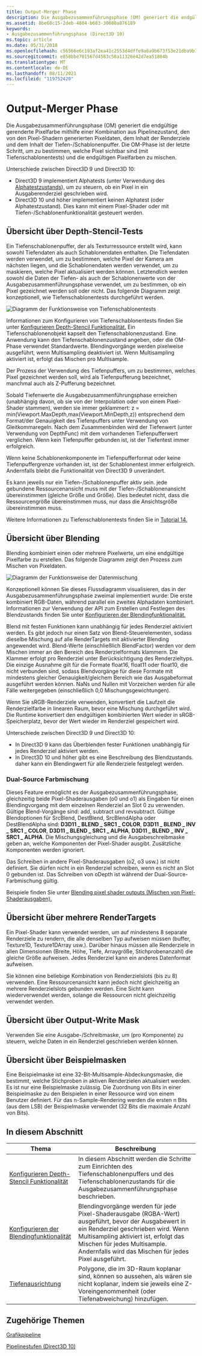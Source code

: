 ```yaml
---
title: Output-Merger Phase
description: Die Ausgabezusammenführungsphase (OM) generiert die endgültige gerenderte Pixelfarbe mithilfe einer Kombination aus Pipelinezustand, den von den Pixel-Shadern generierten Pixeldaten, dem Inhalt der Renderziele und dem Inhalt der Tiefen-/Schablonenpuffer.
ms.assetid: 8be68c15-2deb-4804-b683-30080a876189
keywords:
- Ausgabezusammenführungsphase (Direct3D 10)
ms.topic: article
ms.date: 05/31/2018
ms.openlocfilehash: c56566e6c193af2ea41c2553d4dffe9a6a9b673f53e21dba9b75b3dfb3f0cd2b
ms.sourcegitcommit: e858bbe701567d4583c50a11326e42d7ea51804b
ms.translationtype: MT
ms.contentlocale: de-DE
ms.lasthandoff: 08/11/2021
ms.locfileid: "119752420"
---
```

# <a name="output-merger-stage"></a>Output-Merger Phase

Die Ausgabezusammenführungsphase (OM) generiert die endgültige gerenderte Pixelfarbe mithilfe einer Kombination aus Pipelinezustand, den von den Pixel-Shadern generierten Pixeldaten, dem Inhalt der Renderziele und dem Inhalt der Tiefen-/Schablonenpuffer. Die OM-Phase ist der letzte Schritt, um zu bestimmen, welche Pixel sichtbar sind (mit Tiefenschablonentests) und die endgültigen Pixelfarben zu mischen.



Unterschiede zwischen Direct3D 9 und Direct3D 10:

- Direct3D 9 implementiert Alphatests (unter Verwendung des [Alphatestzustands](/windows/desktop/direct3d9/alpha-testing-state)), um zu steuern, ob ein Pixel in ein Ausgaberenderziel geschrieben wird.
- Direct3D 10 und höher implementiert keinen Alphatest (oder Alphatestzustand). Dies kann mit einem Pixel-Shader oder mit Tiefen-/Schablonenfunktionalität gesteuert werden.



 

## <a name="depth-stencil-testing-overview"></a>Übersicht über Depth-Stencil-Tests

Ein Tiefenschablonenpuffer, der als Texturressource erstellt wird, kann sowohl Tiefendaten als auch Schablonendaten enthalten. Die Tiefendaten werden verwendet, um zu bestimmen, welche Pixel der Kamera am nächsten liegen, und die Schablonendaten werden verwendet, um zu maskieren, welche Pixel aktualisiert werden können. Letztendlich werden sowohl die Daten der Tiefen- als auch der Schablonenwerte von der Ausgabezusammenführungsphase verwendet, um zu bestimmen, ob ein Pixel gezeichnet werden soll oder nicht. Das folgende Diagramm zeigt konzeptionell, wie Tiefenschablonentests durchgeführt werden.

![Diagramm der Funktionsweise von Tiefenschablonentests](images/d3d10-depth-stencil-test.png)

Informationen zum Konfigurieren von Tiefenschablonentests finden Sie unter [Konfigurieren Depth-Stencil Funktionalität.](d3d10-graphics-programming-guide-depth-stencil.md) Ein Tiefenschablonenobjekt kapselt den Tiefenschablonenzustand. Eine Anwendung kann den Tiefenschablonenzustand angeben, oder die OM-Phase verwendet Standardwerte. Blendingvorgänge werden pixelweise ausgeführt, wenn Multisampling deaktiviert ist. Wenn Multisampling aktiviert ist, erfolgt das Mischen pro Multisample.

Der Prozess der Verwendung des Tiefenpuffers, um zu bestimmen, welches Pixel gezeichnet werden soll, wird als Tiefenpufferung bezeichnet, manchmal auch als Z-Pufferung bezeichnet.

Sobald Tiefenwerte die Ausgabezusammenführungsphase erreichen (unabhängig davon, ob sie von der Interpolation oder von einem Pixel-Shader stammen), werden sie immer geklammert: z = min(Viewport.MaxDepth,max(Viewport.MinDepth,z)) entsprechend dem Format/der Genauigkeit des Tiefenpuffers unter Verwendung von Gleitkommaregeln. Nach dem Zusammenbinden wird der Tiefenwert (unter Verwendung von DepthFunc) mit dem vorhandenen Tiefenpufferwert verglichen. Wenn kein Tiefenpuffer gebunden ist, ist der Tiefentest immer erfolgreich.

Wenn keine Schablonenkomponente im Tiefenpufferformat oder keine Tiefenpuffergrenze vorhanden ist, ist der Schablonentest immer erfolgreich. Andernfalls bleibt die Funktionalität von Direct3D 9 unverändert.

Es kann jeweils nur ein Tiefen-/Schablonenpuffer aktiv sein. jede gebundene Ressourcenansicht muss mit der Tiefen-/Schablonenansicht übereinstimmen (gleiche Größe und Größe). Dies bedeutet nicht, dass die Ressourcengröße übereinstimmen muss, nur dass die Ansichtsgröße übereinstimmen muss.

Weitere Informationen zu Tiefenschablonentests finden Sie in [Tutorial 14.](https://msdn.microsoft.com/library/Ee416550(v=VS.85).aspx)

## <a name="blending-overview"></a>Übersicht über Blending

Blending kombiniert einen oder mehrere Pixelwerte, um eine endgültige Pixelfarbe zu erstellen. Das folgende Diagramm zeigt den Prozess zum Mischen von Pixeldaten.

![Diagramm der Funktionsweise der Datenmischung](images/d3d10-blend-state.png)

Konzeptionell können Sie dieses Flussdiagramm visualisieren, das in der Ausgabezusammenführungsphase zweimal implementiert wurde: Die erste kombiniert RGB-Daten, während parallel ein zweites Alphadaten kombiniert. Informationen zur Verwendung der API zum Erstellen und Festlegen des Blendzustands finden Sie unter [Konfigurieren der Blendingfunktionalität.](d3d10-graphics-programming-guide-blend-state.md)

Blend mit festen Funktionen kann unabhängig für jedes Renderziel aktiviert werden. Es gibt jedoch nur einen Satz von Blend-Steuerelementen, sodass dieselbe Mischung auf alle RenderTargets mit aktivierter Blending angewendet wird. Blend-Werte (einschließlich BlendFactor) werden vor dem Mischen immer an den Bereich des Renderzielformats klammern. Die Klammer erfolgt pro Renderziel unter Berücksichtigung des Renderzieltyps. Die einzige Ausnahme gilt für die Formate float16, float11 oder float10, die nicht verbunden sind, sodass Blendvorgänge für diese Formate mit mindestens gleicher Genauigkeit/gleichem Bereich wie das Ausgabeformat ausgeführt werden können. NaNs und Nullen mit Vorzeichen werden für alle Fälle weitergegeben (einschließlich 0,0 Mischungsgewichtungen).

Wenn Sie sRGB-Renderziele verwenden, konvertiert die Laufzeit die Renderzielfarbe in linearen Raum, bevor eine Mischung durchgeführt wird. Die Runtime konvertiert den endgültigen kombinierten Wert wieder in sRGB-Speicherplatz, bevor der Wert wieder im Renderziel gespeichert wird.

Unterschiede zwischen Direct3D 9 und Direct3D 10:

- In Direct3D 9 kann das Überblenden fester Funktionen unabhängig für jedes Renderziel aktiviert werden.
- In Direct3D 10 und höher gibt es eine Beschreibung des Blendzustands. daher kann ein Blendingwert für alle Renderziele festgelegt werden.



 

### <a name="dual-source-color-blending"></a>Dual-Source Farbmischung

Dieses Feature ermöglicht es der Ausgabezusammenführungsphase, gleichzeitig beide Pixel-Shaderausgaben (o0 und o1) als Eingaben für einen Blendingvorgang mit dem einzelnen Renderziel an Slot 0 zu verwenden. Gültige Blend-Vorgänge sind: add, subtract und revsubtract. Gültige Blendoptionen für SrcBlend, DestBlend, SrcBlendAlpha oder DestBlendAlpha sind: **D3D11 \_ BLEND \_ SRC1 \_ COLOR**, **D3D11 \_ BLEND \_ INV \_ SRC1 \_ COLOR**, **D3D11 \_ BLEND \_ SRC1 \_ ALPHA**, **D3D11 \_ BLEND \_ INV \_ SRC1 \_ ALPHA**. Die Mischungsgleichung und die Ausgabeschreibmaske geben an, welche Komponenten der Pixel-Shader ausgibt. Zusätzliche Komponenten werden ignoriert.

Das Schreiben in andere Pixel-Shaderausgaben (o2, o3 usw.) ist nicht definiert. Sie dürfen nicht in ein Renderziel schreiben, wenn es nicht an Slot 0 gebunden ist. Das Schreiben von oDepth ist während der Dual-Source-Farbmischung gültig.

Beispiele finden Sie unter [Blending pixel shader outputs (Mischen von Pixel-Shaderausgaben).](d3d10-graphics-programming-guide-blend-state.md)

## <a name="multiple-rendertargets-overview"></a>Übersicht über mehrere RenderTargets

Ein Pixel-Shader kann verwendet werden, um auf mindestens 8 separate Renderziele zu rendern, die alle denselben Typ aufweisen müssen (buffer, Texture1D, Texture1DArray usw.). Darüber hinaus müssen alle Renderziele in allen Dimensionen (Breite, Höhe, Tiefe, Arraygröße, Stichprobenanzahl) die gleiche Größe aufweisen. Jedes Renderziel kann ein anderes Datenformat aufweisen.

Sie können eine beliebige Kombination von Renderzielslots (bis zu 8) verwenden. Eine Ressourcenansicht kann jedoch nicht gleichzeitig an mehrere Renderzielslots gebunden werden. Eine Sicht kann wiederverwendet werden, solange die Ressourcen nicht gleichzeitig verwendet werden.

## <a name="output-write-mask-overview"></a>Übersicht über Output-Write Mask

Verwenden Sie eine Ausgabe-/Schreibmaske, um (pro Komponente) zu steuern, welche Daten in ein Renderziel geschrieben werden können.

## <a name="sample-mask-overview"></a>Übersicht über Beispielmasken

Eine Beispielmaske ist eine 32-Bit-Multisample-Abdeckungsmaske, die bestimmt, welche Stichproben in aktiven Renderzielen aktualisiert werden. Es ist nur eine Beispielmaske zulässig. Die Zuordnung von Bits in einer Beispielmaske zu den Beispielen in einer Ressource wird von einem Benutzer definiert. Für das n-Sample-Rendering werden die ersten n Bits (aus dem LSB) der Beispielmaske verwendet (32 Bits die maximale Anzahl von Bits).


## <a name="in-this-section"></a>In diesem Abschnitt



| Thema                                                                                                    | Beschreibung                                                                                                                                                                                                                                                      |
|----------------------------------------------------------------------------------------------------------|------------------------------------------------------------------------------------------------------------------------------------------------------------------------------------------------------------------------------------------------------------------|
| [Konfigurieren Depth-Stencil Funktionalität](d3d10-graphics-programming-guide-depth-stencil.md)<br/> | In diesem Abschnitt werden die Schritte zum Einrichten des Tiefenschablonenpuffers und des Tiefenschablonenzustands für die Ausgabezusammenführungsphase beschrieben.<br/>                                                                                                                           |
| [Konfigurieren der Blendingfunktionalität](d3d10-graphics-programming-guide-blend-state.md)<br/>        | Blendingvorgänge werden für jede Pixel-Shaderausgabe (RGBA-Wert) ausgeführt, bevor der Ausgabewert in ein Renderziel geschrieben wird. Wenn Multisampling aktiviert ist, erfolgt das Mischen für jedes Multisample. Andernfalls wird das Mischen für jedes Pixel ausgeführt.<br/> |
| [Tiefenausrichtung](d3d10-graphics-programming-guide-output-merger-stage-depth-bias.md)<br/>             | Polygone, die im 3D-Raum koplanar sind, können so aussehen, als wären sie nicht koplanar, indem sie jeweils eine Z-Voreingenommenheit (oder Tiefenabweichung) hinzufügen.<br/>                                                                                                              |



 

## <a name="related-topics"></a>Zugehörige Themen

<dl> <dt>

[Grafikpipeline](overviews-direct3d-11-graphics-pipeline.md)
</dt> <dt>

[Pipelinestufen (Direct3D 10)](/windows/desktop/direct3d10/d3d10-graphics-programming-guide-pipeline-stages)
</dt> </dl>

 

